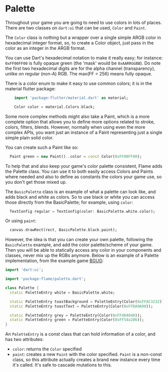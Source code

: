 # Palette

Throughout your game you are going to need to use colors in lots of places. There are two classes on `dart:ui` that can be used, `Color` and `Paint`.

The `Color` class is nothing but a wrapper over a single simple ARGB color in hexadecimal integer format, so, to create a Color object, just pass in the color as an integer in the ARGB format.

You can use Dart's hexadecimal notation to make it really easy; for instance: `0xFF00FF00` is fully opaque green (the 'mask' would be `0xAARRGGBB`). Do note the first two hexadecimal digits are for the alpha channel (transparency), unlike on regular (non-A) RGB. The max(FF = 256) means fully opaque.

There is a color enum to make it easy to use common colors; it is in the material flutter package:

```dart
    import 'package:flutter/material.dart' as material;

    Color color = material.Colors.black;
```

Some more complex methods might also take a Paint, which is a more complete option that allows you to define more options related to stroke, colors, filters, blends. However, normally when using even the more complex APIs, you want just an instance of a Paint representing just a single simple plain solid color.

You can create such a Paint like so:

```dart
  Paint green = new Paint()..color = const Color(0xFF00FF00);
```

To help that and also keep your game's color palette consistent, Flame adds the Palette class. You can use it to both easily access Colors and Paints where needed and also to define as constants the colors your game use, so you don't get those mixed up.

The `BasicPalette` class is an example of what a palette can look like, and adds black and white as colors. So to use black or white you can access those directly from the BasicPalette; for example, using `color`:

```dart
  TextConfig regular = TextConfig(color: BasicPalette.white.color);
```

Or using `paint`:

```dart
  canvas.drawRect(rect, BasicPalette.black.paint);
```

However, the idea is that you can create your own palette, following the `BasicPalette` example, and add the color palette/scheme of your game. Then you will be able to statically access any color in your components and classes, never mix up the RGBs anymore. Below is an example of a Palette implementation, from the example game [BGUG](https://github.com/luanpotter/bgug/blob/master/lib/palette.dart):

```dart
import 'dart:ui';

import 'package:flame/palette.dart';

class Palette {
  static PaletteEntry white = BasicPalette.white;

  static PaletteEntry toastBackground = PaletteEntry(Color(0xFFAC3232));
  static PaletteEntry toastText = PaletteEntry(Color(0xFFDA9A00));

  static PaletteEntry grey = PaletteEntry(Color(0xFF404040));
  static PaletteEntry green = PaletteEntry(Color(0xFF54a286));
}
```

An `PaletteEntry` is a const class that can hold information of a color, and has two attributes:

 * `color`: returns the `Color` specified
 * `paint`: creates a new `Paint` with the color specified. `Paint` is a non-const class, so this attribute actually creates a brand new instance every time it's called. It's safe to cascade mutations to this.
